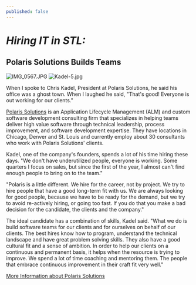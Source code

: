 ```yaml
---
published: false
---
```


# _Hiring IT in STL:_ 
## Polaris Solutions Builds Teams
![IMG_0567.JPG]({{site.baseurl}}/theme/images/IMG_0567.JPG)
![Kadel-5.jpg]({{site.baseurl}}/theme/images/Kadel-5.jpg)

When I spoke to Chris Kadel, President at Polaris Solutions, he said his office was a ghost town. When I laughed he said, "That's good! Everyone is out working for our clients."
 
[Polaris Solutions](http://www.polarissolutions.com) is an Application Lifecycle Management (ALM) and custom software development consulting firm that specializes in helping teams deliver high value software through technical leadership, process improvement, and software development expertise. They have locations in Chicago, Denver and St. Louis and currently employ about 30 consultants who work with Polaris Solutions' clients.
 
Kadel, one of the company's founders, spends a lot of his time hiring these days. "We don't have underutilized people, everyone is working. Some quarters I focus on sales, but since the first of the year, I almost can't find enough people to bring on to the team."
 
"Polaris is a little different. We hire for the career, not by project. We try to hire people that have a good long-term fit with us. We are always looking for good people, because we have to be ready for the demand, but we try to avoid re-actively hiring, or going too fast. If you do that you make a bad decision for the candidate, the clients and the company."
 
The ideal candidate has a combination of skills, Kadel said. "What we do is build software teams for our clients and for ourselves on behalf of our clients. The best hires know how to program, understand the technical landscape and have great problem solving skills. They also have a good cultural fit and a sense of ambition. In order to help our clients on a continuous and permanent basis, it helps when the resource is trying to improve. We spend a lot of time coaching and mentoring them. The people that embrace continuous improvement in their craft fit very well."
 
[More Information about Polaris Solutions](https://www.polarissolutions.com/Contact)

